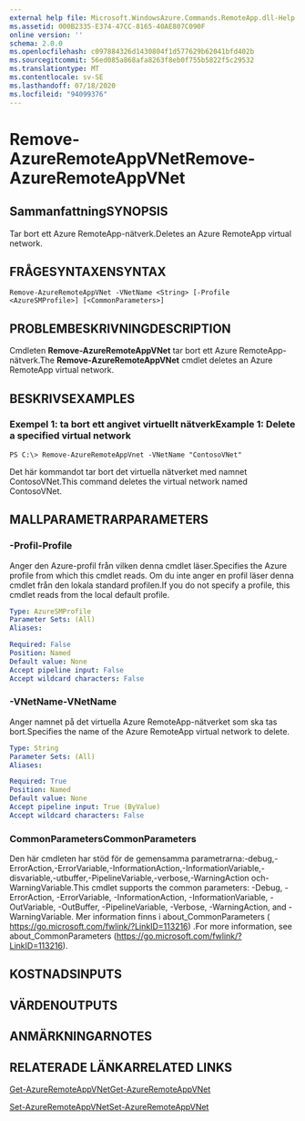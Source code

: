 ```yaml
---
external help file: Microsoft.WindowsAzure.Commands.RemoteApp.dll-Help.xml
ms.assetid: 000B2335-E374-47CC-8165-40AE807C090F
online version: ''
schema: 2.0.0
ms.openlocfilehash: c097884326d1430804f1d577629b62041bfd402b
ms.sourcegitcommit: 56ed085a868afa8263f8eb0f755b5822f5c29532
ms.translationtype: MT
ms.contentlocale: sv-SE
ms.lasthandoff: 07/18/2020
ms.locfileid: "94099376"
---
```

# <span data-ttu-id="483c3-101">Remove-AzureRemoteAppVNet</span><span class="sxs-lookup"><span data-stu-id="483c3-101">Remove-AzureRemoteAppVNet</span></span>

## <span data-ttu-id="483c3-102">Sammanfattning</span><span class="sxs-lookup"><span data-stu-id="483c3-102">SYNOPSIS</span></span>
<span data-ttu-id="483c3-103">Tar bort ett Azure RemoteApp-nätverk.</span><span class="sxs-lookup"><span data-stu-id="483c3-103">Deletes an Azure RemoteApp virtual network.</span></span>

## <span data-ttu-id="483c3-104">FRÅGESYNTAXEN</span><span class="sxs-lookup"><span data-stu-id="483c3-104">SYNTAX</span></span>

```
Remove-AzureRemoteAppVNet -VNetName <String> [-Profile <AzureSMProfile>] [<CommonParameters>]
```

## <span data-ttu-id="483c3-105">PROBLEMBESKRIVNING</span><span class="sxs-lookup"><span data-stu-id="483c3-105">DESCRIPTION</span></span>
<span data-ttu-id="483c3-106">Cmdleten **Remove-AzureRemoteAppVNet** tar bort ett Azure RemoteApp-nätverk.</span><span class="sxs-lookup"><span data-stu-id="483c3-106">The **Remove-AzureRemoteAppVNet** cmdlet deletes an Azure RemoteApp virtual network.</span></span>

## <span data-ttu-id="483c3-107">BESKRIVS</span><span class="sxs-lookup"><span data-stu-id="483c3-107">EXAMPLES</span></span>

### <span data-ttu-id="483c3-108">Exempel 1: ta bort ett angivet virtuellt nätverk</span><span class="sxs-lookup"><span data-stu-id="483c3-108">Example 1: Delete a specified virtual network</span></span>
```
PS C:\> Remove-AzureRemoteAppVnet -VNetName "ContosoVNet"
```

<span data-ttu-id="483c3-109">Det här kommandot tar bort det virtuella nätverket med namnet ContosoVNet.</span><span class="sxs-lookup"><span data-stu-id="483c3-109">This command deletes the virtual network named ContosoVNet.</span></span>

## <span data-ttu-id="483c3-110">MALLPARAMETRAR</span><span class="sxs-lookup"><span data-stu-id="483c3-110">PARAMETERS</span></span>

### <span data-ttu-id="483c3-111">-Profil</span><span class="sxs-lookup"><span data-stu-id="483c3-111">-Profile</span></span>
<span data-ttu-id="483c3-112">Anger den Azure-profil från vilken denna cmdlet läser.</span><span class="sxs-lookup"><span data-stu-id="483c3-112">Specifies the Azure profile from which this cmdlet reads.</span></span>
<span data-ttu-id="483c3-113">Om du inte anger en profil läser denna cmdlet från den lokala standard profilen.</span><span class="sxs-lookup"><span data-stu-id="483c3-113">If you do not specify a profile, this cmdlet reads from the local default profile.</span></span>

```yaml
Type: AzureSMProfile
Parameter Sets: (All)
Aliases: 

Required: False
Position: Named
Default value: None
Accept pipeline input: False
Accept wildcard characters: False
```

### <span data-ttu-id="483c3-114">-VNetName</span><span class="sxs-lookup"><span data-stu-id="483c3-114">-VNetName</span></span>
<span data-ttu-id="483c3-115">Anger namnet på det virtuella Azure RemoteApp-nätverket som ska tas bort.</span><span class="sxs-lookup"><span data-stu-id="483c3-115">Specifies the name of the Azure RemoteApp virtual network to delete.</span></span>

```yaml
Type: String
Parameter Sets: (All)
Aliases: 

Required: True
Position: Named
Default value: None
Accept pipeline input: True (ByValue)
Accept wildcard characters: False
```

### <span data-ttu-id="483c3-116">CommonParameters</span><span class="sxs-lookup"><span data-stu-id="483c3-116">CommonParameters</span></span>
<span data-ttu-id="483c3-117">Den här cmdleten har stöd för de gemensamma parametrarna:-debug,-ErrorAction,-ErrorVariable,-InformationAction,-InformationVariable,-disvariable,-utbuffer,-PipelineVariable,-verbose,-WarningAction och-WarningVariable.</span><span class="sxs-lookup"><span data-stu-id="483c3-117">This cmdlet supports the common parameters: -Debug, -ErrorAction, -ErrorVariable, -InformationAction, -InformationVariable, -OutVariable, -OutBuffer, -PipelineVariable, -Verbose, -WarningAction, and -WarningVariable.</span></span> <span data-ttu-id="483c3-118">Mer information finns i about_CommonParameters ( https://go.microsoft.com/fwlink/?LinkID=113216) .</span><span class="sxs-lookup"><span data-stu-id="483c3-118">For more information, see about_CommonParameters (https://go.microsoft.com/fwlink/?LinkID=113216).</span></span>

## <span data-ttu-id="483c3-119">KOSTNADS</span><span class="sxs-lookup"><span data-stu-id="483c3-119">INPUTS</span></span>

## <span data-ttu-id="483c3-120">VÄRDEN</span><span class="sxs-lookup"><span data-stu-id="483c3-120">OUTPUTS</span></span>

## <span data-ttu-id="483c3-121">ANMÄRKNINGAR</span><span class="sxs-lookup"><span data-stu-id="483c3-121">NOTES</span></span>

## <span data-ttu-id="483c3-122">RELATERADE LÄNKAR</span><span class="sxs-lookup"><span data-stu-id="483c3-122">RELATED LINKS</span></span>

[<span data-ttu-id="483c3-123">Get-AzureRemoteAppVNet</span><span class="sxs-lookup"><span data-stu-id="483c3-123">Get-AzureRemoteAppVNet</span></span>](./Get-AzureRemoteAppVNet.md)

[<span data-ttu-id="483c3-124">Set-AzureRemoteAppVNet</span><span class="sxs-lookup"><span data-stu-id="483c3-124">Set-AzureRemoteAppVNet</span></span>](./Set-AzureRemoteAppVNet.md)


